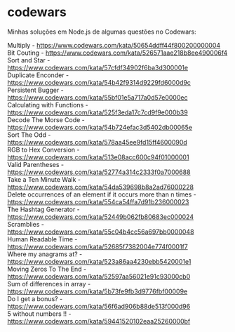 # codewars
Minhas soluções em Node.js de algumas questões no Codewars:

Multiply - https://www.codewars.com/kata/50654ddff44f800200000004 \
Bit Couting - https://www.codewars.com/kata/526571aae218b8ee490006f4 \
Sort and Star - https://www.codewars.com/kata/57cfdf34902f6ba3d300001e \
Duplicate Enconder - https://www.codewars.com/kata/54b42f9314d9229fd6000d9c \
Persistent Bugger - https://www.codewars.com/kata/55bf01e5a717a0d57e0000ec \
Calculating with Functions - https://www.codewars.com/kata/525f3eda17c7cd9f9e000b39 \
Decode The Morse Code - https://www.codewars.com/kata/54b724efac3d5402db00065e \
Sort The Odd - https://www.codewars.com/kata/578aa45ee9fd15ff4600090d \
RGB to Hex Conversion - https://www.codewars.com/kata/513e08acc600c94f01000001 \
Valid Parentheses - https://www.codewars.com/kata/52774a314c2333f0a7000688 \
Take a Ten Minute Walk - https://www.codewars.com/kata/54da539698b8a2ad76000228 \
Delete occurrences of an element if it occurs more than n times - https://www.codewars.com/kata/554ca54ffa7d91b236000023 \
The Hashtag Generator - https://www.codewars.com/kata/52449b062fb80683ec000024 \
Scramblies - https://www.codewars.com/kata/55c04b4cc56a697bb0000048 \
Human Readable Time - https://www.codewars.com/kata/52685f7382004e774f0001f7 \
Where my anagrams at? - https://www.codewars.com/kata/523a86aa4230ebb5420001e1 \
Moving Zeros To The End - https://www.codewars.com/kata/52597aa56021e91c93000cb0 \
Sum of differences in array - https://www.codewars.com/kata/5b73fe9fb3d9776fbf00009e \
Do I get a bonus? - https://www.codewars.com/kata/56f6ad906b88de513f000d96 \
5 without numbers !! - https://www.codewars.com/kata/59441520102eaa25260000bf
